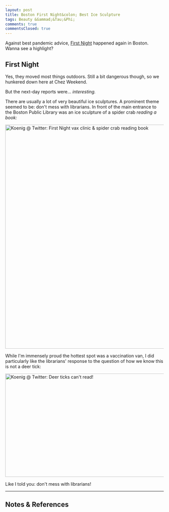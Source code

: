 ```yaml
---
layout: post
title: Boston First Night&colon; Best Ice Sculpture
tags: Beauty &Gammad;&Tau;&Phi;
comments: true
commentsClosed: true
---
```


Against best pandemic advice, [First Night](https://www.firstnightboston.org/) happened
again in Boston.  Wanna see a highlight?  


## First Night  

Yes, they moved most things outdoors.  Still a bit dangerous though, so we hunkered down
here at Chez Weekend.  

But the next-day reports were&hellip; _interesting._  

There are usually a lot of very beautiful ice sculptures.  A prominent theme seemed to be:
don't mess with librarians.  In front of the main entrance to the Boston Public Library
was an ice sculpture of a spider crab _reading a book:_  

<a href="https://twitter.com/2nickels/status/1476971215759753220"><img src="{{ site.baseurl }}/images/2022-01-02-first-night-ice-sculpture-twitter-1.jpg" width="550" height="709" alt="Koenig @ Twitter: First Night vax clinic &amp; spider crab reading book" title="Koenig @ Twitter: First Night vax clinic &amp; spider crab reading book"></a>

While I'm immensely proud the hottest spot was a vaccination van, I did particularly like
the librarians' response to the question of how we know this is not a deer tick:  

<a href="https://twitter.com/2nickels/status/1476973322428719108"><img src="{{ site.baseurl }}/images/2022-01-02-first-night-ice-sculpture-twitter-2.jpg" width="550" height="327" alt="Koenig @ Twitter: Deer ticks can't read!" title="Koenig @ Twitter: Deer ticks can't read!"></a>

Like I told you: don't mess with librarians!  

---

## Notes &amp; References  

<!--
<sup id="fn1a">[[1]](#fn1)</sup>

<a id="fn1">1</a>: ***, ["***"](***), *** [↩](#fn1a)  

<a href="{{ site.baseurl }}/images/***"><img src="{{ site.baseurl }}/images/***" width="400" height="***" alt="***" title="***" style="float: right; margin: 3px 3px 3px 3px; border: 1px solid #000000;"></a>

<iframe width="400" height="224" src="***" allow="accelerometer; encrypted-media; gyroscope; picture-in-picture" allowfullscreen style="float: right; margin: 3px 3px 3px 3px; border: 1px solid #000000;"></iframe>
-->
